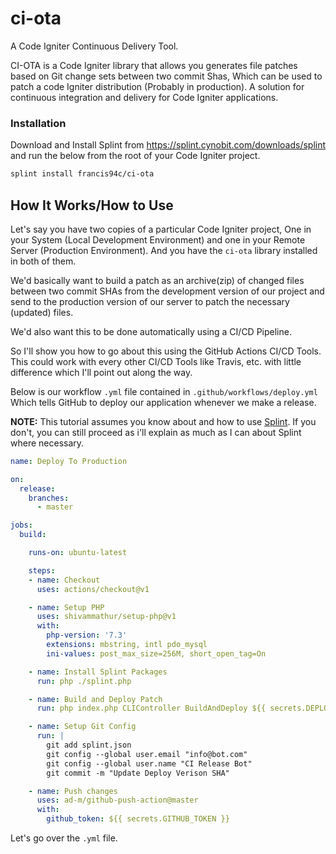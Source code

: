 # ci-ota

A Code Igniter Continuous Delivery Tool.

CI-OTA is a Code Igniter library that allows you generates file patches based on Git change sets between two commit Shas, Which can be used to patch a code Igniter distribution (Probably in production). A solution for continuous integration and delivery for Code Igniter applications.

### Installation ###

Download and Install Splint from https://splint.cynobit.com/downloads/splint and run the below from the root of your Code Igniter project.
```bash
splint install francis94c/ci-ota
```

## How It Works/How to Use ##

Let's say you have two copies of a particular Code Igniter project, One in your System (Local Development Environment) and one in your Remote Server (Production Environment). And you have the `ci-ota` library installed in both of them.

We'd basically want to build a patch as an archive(zip) of changed files between two commit SHAs from the development version of our project and send to the production version of our server to patch the necessary (updated) files.

We'd also want this to be done automatically using a CI/CD Pipeline.

So I'll show you how to go about this using the GitHub Actions CI/CD Tools. This could work with every other CI/CD Tools like Travis, etc. with little difference which I'll point out along the way.

Below is our workflow `.yml` file contained in `.github/workflows/deploy.yml` Which tells GitHub to deploy our application whenever we make a release.

__NOTE:__ This tutorial assumes you know about and how to use [Splint](https://splint.cynobit.com). If you don't, you can still proceed as i'll explain as much as I can about Splint where necessary.

```yml
name: Deploy To Production

on:
  release:
    branches:
      - master

jobs:
  build:

    runs-on: ubuntu-latest

    steps:
    - name: Checkout
      uses: actions/checkout@v1

    - name: Setup PHP
      uses: shivammathur/setup-php@v1
      with:
        php-version: '7.3'
        extensions: mbstring, intl pdo_mysql
        ini-values: post_max_size=256M, short_open_tag=On

    - name: Install Splint Packages
      run: php ./splint.php

    - name: Build and Deploy Patch
      run: php index.php CLIController BuildAndDeploy ${{ secrets.DEPLOY_URL }} ${{ secrets.DEPLOY_SECRET }} ${{ secrets.DEPLOY_SECRET_ALGORITHM }}

    - name: Setup Git Config
      run: |
        git add splint.json
        git config --global user.email "info@bot.com"
        git config --global user.name "CI Release Bot"
        git commit -m "Update Deploy Verison SHA"

    - name: Push changes
      uses: ad-m/github-push-action@master
      with:
        github_token: ${{ secrets.GITHUB_TOKEN }}
```

Let's go over the `.yml` file.
